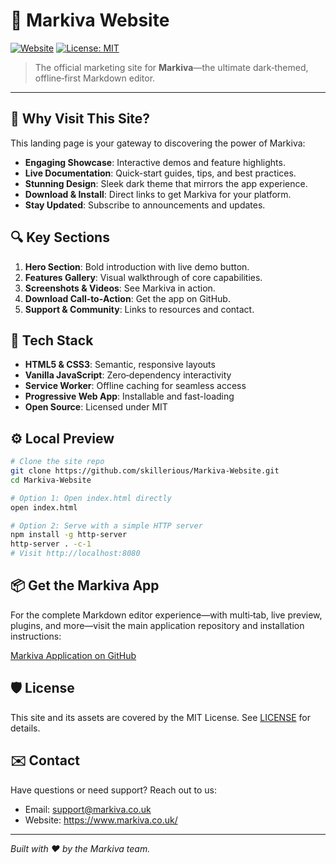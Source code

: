 # 🚀 Markiva Website

[![Website](https://img.shields.io/website?url=https%3A%2F%2Fwww.markiva.co.uk)](https://www.markiva.co.uk/) [![License: MIT](https://img.shields.io/badge/License-MIT-yellow.svg)](LICENSE)

> The official marketing site for **Markiva**—the ultimate dark‑themed, offline‑first Markdown editor.

---

## 🌟 Why Visit This Site?

This landing page is your gateway to discovering the power of Markiva:

- **Engaging Showcase**: Interactive demos and feature highlights.  
- **Live Documentation**: Quick-start guides, tips, and best practices.  
- **Stunning Design**: Sleek dark theme that mirrors the app experience.  
- **Download & Install**: Direct links to get Markiva for your platform.  
- **Stay Updated**: Subscribe to announcements and updates.

## 🔍 Key Sections

1. **Hero Section**: Bold introduction with live demo button.  
2. **Features Gallery**: Visual walkthrough of core capabilities.  
3. **Screenshots & Videos**: See Markiva in action.  
4. **Download Call‑to‑Action**: Get the app on GitHub.  
5. **Support & Community**: Links to resources and contact.

## 🔧 Tech Stack

- **HTML5 & CSS3**: Semantic, responsive layouts  
- **Vanilla JavaScript**: Zero‑dependency interactivity  
- **Service Worker**: Offline caching for seamless access  
- **Progressive Web App**: Installable and fast-loading  
- **Open Source**: Licensed under MIT

## ⚙️ Local Preview

```bash
# Clone the site repo
git clone https://github.com/skillerious/Markiva-Website.git
cd Markiva-Website

# Option 1: Open index.html directly
open index.html

# Option 2: Serve with a simple HTTP server
npm install -g http-server
http-server . -c-1
# Visit http://localhost:8080
```

## 📦 Get the Markiva App

For the complete Markdown editor experience—with multi‑tab, live preview, plugins, and more—visit the main application repository and installation instructions:

[Markiva Application on GitHub](https://github.com/skillerious/Markiva)

## 🛡️ License

This site and its assets are covered by the MIT License. See [LICENSE](LICENSE) for details.

## ✉️ Contact

Have questions or need support? Reach out to us:

- Email: support@markiva.co.uk  
- Website: https://www.markiva.co.uk/  

---

*Built with ❤️ by the Markiva team.*
